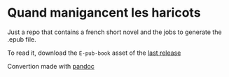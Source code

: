 # Quand manigancent les haricots

Just a repo that contains a french short novel and the jobs to generate the .epub file.

To read it, download the `E-pub-book` asset of the [last release](https://github.com/garlicness/quand-manigancent-les-haricots/releases/latest)

Convertion made with [pandoc](https://pandoc.org/)
